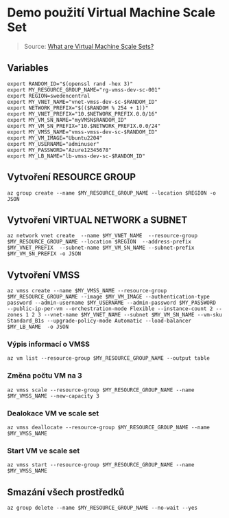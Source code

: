 # Demo použití Virtual Machine Scale Set

> Source: [What are Virtual Machine Scale Sets?](https://learn.microsoft.com/en-us/azure/virtual-machine-scale-sets/tutorial-create-and-manage-cli)

## Variables
```
export RANDOM_ID="$(openssl rand -hex 3)"
export MY_RESOURCE_GROUP_NAME="rg-vmss-dev-sc-001"
export REGION=swedencentral
export MY_VNET_NAME="vnet-vmss-dev-sc-$RANDOM_ID"
export NETWORK_PREFIX="$(($RANDOM % 254 + 1))"
export MY_VNET_PREFIX="10.$NETWORK_PREFIX.0.0/16"
export MY_VM_SN_NAME="myVMSN$RANDOM_ID"
export MY_VM_SN_PREFIX="10.$NETWORK_PREFIX.0.0/24"
export MY_VMSS_NAME="vmss-vmss-dev-sc-$RANDOM_ID"
export MY_VM_IMAGE="Ubuntu2204"
export MY_USERNAME="adminuser"
export MY_PASSWORD="Azure12345678"
export MY_LB_NAME="lb-vmss-dev-sc-$RANDOM_ID"

```

## Vytvoření RESOURCE GROUP
```
az group create --name $MY_RESOURCE_GROUP_NAME --location $REGION -o JSON
```

## Vytvoření VIRTUAL NETWORK a SUBNET
```
az network vnet create  --name $MY_VNET_NAME  --resource-group $MY_RESOURCE_GROUP_NAME --location $REGION  --address-prefix $MY_VNET_PREFIX  --subnet-name $MY_VM_SN_NAME --subnet-prefix $MY_VM_SN_PREFIX -o JSON
```

## Vytvoření VMSS
```
az vmss create --name $MY_VMSS_NAME --resource-group $MY_RESOURCE_GROUP_NAME --image $MY_VM_IMAGE --authentication-type password --admin-username $MY_USERNAME --admin-password $MY_PASSWORD  --public-ip-per-vm --orchestration-mode Flexible --instance-count 2 --zones 1 2 3 --vnet-name $MY_VNET_NAME --subnet $MY_VM_SN_NAME --vm-sku Standard_B1s --upgrade-policy-mode Automatic --load-balancer $MY_LB_NAME  -o JSON
```

### Výpis informací o VMSS
```
az vm list --resource-group $MY_RESOURCE_GROUP_NAME --output table
```
### Změna počtu VM na 3
```
az vmss scale --resource-group $MY_RESOURCE_GROUP_NAME --name $MY_VMSS_NAME --new-capacity 3
```
### Dealokace VM ve scale set
```
az vmss deallocate --resource-group $MY_RESOURCE_GROUP_NAME --name $MY_VMSS_NAME
```
### Start VM ve scale set
```
az vmss start --resource-group $MY_RESOURCE_GROUP_NAME --name $MY_VMSS_NAME
```




## Smazání všech prostředků
```
az group delete --name $MY_RESOURCE_GROUP_NAME --no-wait --yes
```